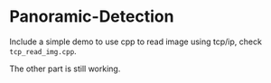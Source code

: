 # Panoramic-Detection
Include a simple demo to use cpp to read image using tcp/ip, check `tcp_read_img.cpp`.

The other part is still working.
